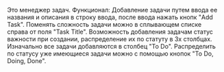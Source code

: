Это менеджер задач.
Функционал: Добавление задачи путем ввода ее названия и описания в строку ввода, после ввода нажать кнопк "Add Task". 
Поменять сложность задачи можно в сплывающем списке справа от поля "Task Title". 
Возможность добавления задачам статус важности при создании, распределение их по статуту в 3х столбцах. 
Изначально все задачи добавляются в столбец "To Do".
Распределить по статусу уже имеющиеся задачи можно с помощью кнопок "To Do, Doing, Done".